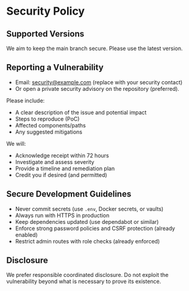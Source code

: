 # Security Policy

## Supported Versions

We aim to keep the main branch secure. Please use the latest version.

## Reporting a Vulnerability

- Email: security@example.com (replace with your security contact)
- Or open a private security advisory on the repository (preferred).

Please include:
- A clear description of the issue and potential impact
- Steps to reproduce (PoC)
- Affected components/paths
- Any suggested mitigations

We will:
- Acknowledge receipt within 72 hours
- Investigate and assess severity
- Provide a timeline and remediation plan
- Credit you if desired (and permitted)

## Secure Development Guidelines

- Never commit secrets (use `.env`, Docker secrets, or vaults)
- Always run with HTTPS in production
- Keep dependencies updated (use dependabot or similar)
- Enforce strong password policies and CSRF protection (already enabled)
- Restrict admin routes with role checks (already enforced)

## Disclosure

We prefer responsible coordinated disclosure. Do not exploit the vulnerability beyond what is necessary to prove its existence.
